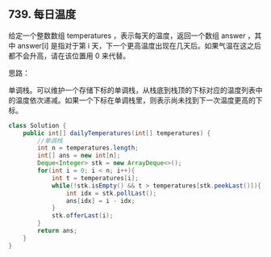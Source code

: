 ## 739. 每日温度
给定一个整数数组 temperatures ，表示每天的温度，返回一个数组 answer ，其中 answer[i] 是指对于第 i 天，下一个更高温度出现在几天后。如果气温在这之后都不会升高，请在该位置用 0 来代替。

思路：

单调栈。可以维护一个存储下标的单调栈，从栈底到栈顶的下标对应的温度列表中的温度依次递减。如果一个下标在单调栈里，则表示尚未找到下一次温度更高的下标。

```java
class Solution {
    public int[] dailyTemperatures(int[] temperatures) {
        //单调栈
        int n = temperatures.length;
        int[] ans = new int[n];
        Deque<Integer> stk = new ArrayDeque<>();
        for(int i = 0; i < n; i++){
            int t = temperatures[i];
            while(!stk.isEmpty() && t > temperatures[stk.peekLast()]){
                int idx = stk.pollLast();
                ans[idx] = i - idx;
            }
            stk.offerLast(i);
        }
        return ans;
    }
}
```

